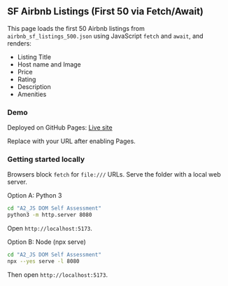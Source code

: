 ## SF Airbnb Listings (First 50 via Fetch/Await)

This page loads the first 50 Airbnb listings from `airbnb_sf_listings_500.json` using JavaScript `fetch` and `await`, and renders:

- Listing Title
- Host name and Image
- Price
- Rating
- Description
- Amenities

### Demo

Deployed on GitHub Pages: [Live site](https://chirag-nx.github.io/)

Replace with your URL after enabling Pages.

### Getting started locally

Browsers block `fetch` for `file:///` URLs. Serve the folder with a local web server.

Option A: Python 3
```bash
cd "A2_JS DOM Self Assessment"
python3 -m http.server 8080
```
Open `http://localhost:5173`.

Option B: Node (npx serve)
```bash
cd "A2_JS DOM Self Assessment"
npx --yes serve -l 8080
```
Then open `http://localhost:5173`.


